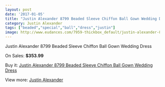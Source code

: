 ```yaml
---
layout: post
date: '2017-01-05'
title: "Justin Alexander 8799 Beaded Sleeve Chiffon Ball Gown Wedding Dress"
category: Justin Alexander
tags: ["beaded","special","ball","dress","justin"]
image: http://www.eudances.com/7959-thickbox_default/justin-alexander-8799-beaded-sleeve-chiffon-ball-gown-wedding-dress.jpg
---
```

Justin Alexander 8799 Beaded Sleeve Chiffon Ball Gown Wedding Dress

On Sales: **$353.99**
<a href="https://www.eudances.com/en/justin-alexander/2787-justin-alexander-8799-beaded-sleeve-chiffon-ball-gown-wedding-dress.html"><amp-img layout="responsive" width="600" height="600" src="//www.eudances.com/7959-thickbox_default/justin-alexander-8799-beaded-sleeve-chiffon-ball-gown-wedding-dress.jpg" alt="Justin Alexander 8799 Beaded Sleeve Chiffon Ball Gown Wedding Dress 0" /></a>
<a href="https://www.eudances.com/en/justin-alexander/2787-justin-alexander-8799-beaded-sleeve-chiffon-ball-gown-wedding-dress.html"><amp-img layout="responsive" width="600" height="600" src="//www.eudances.com/7963-thickbox_default/justin-alexander-8799-beaded-sleeve-chiffon-ball-gown-wedding-dress.jpg" alt="Justin Alexander 8799 Beaded Sleeve Chiffon Ball Gown Wedding Dress 1" /></a>
<a href="https://www.eudances.com/en/justin-alexander/2787-justin-alexander-8799-beaded-sleeve-chiffon-ball-gown-wedding-dress.html"><amp-img layout="responsive" width="600" height="600" src="//www.eudances.com/7962-thickbox_default/justin-alexander-8799-beaded-sleeve-chiffon-ball-gown-wedding-dress.jpg" alt="Justin Alexander 8799 Beaded Sleeve Chiffon Ball Gown Wedding Dress 2" /></a>
<a href="https://www.eudances.com/en/justin-alexander/2787-justin-alexander-8799-beaded-sleeve-chiffon-ball-gown-wedding-dress.html"><amp-img layout="responsive" width="600" height="600" src="//www.eudances.com/7961-thickbox_default/justin-alexander-8799-beaded-sleeve-chiffon-ball-gown-wedding-dress.jpg" alt="Justin Alexander 8799 Beaded Sleeve Chiffon Ball Gown Wedding Dress 3" /></a>
<a href="https://www.eudances.com/en/justin-alexander/2787-justin-alexander-8799-beaded-sleeve-chiffon-ball-gown-wedding-dress.html"><amp-img layout="responsive" width="600" height="600" src="//www.eudances.com/7960-thickbox_default/justin-alexander-8799-beaded-sleeve-chiffon-ball-gown-wedding-dress.jpg" alt="Justin Alexander 8799 Beaded Sleeve Chiffon Ball Gown Wedding Dress 4" /></a>

Buy it: [Justin Alexander 8799 Beaded Sleeve Chiffon Ball Gown Wedding Dress](https://www.eudances.com/en/justin-alexander/2787-justin-alexander-8799-beaded-sleeve-chiffon-ball-gown-wedding-dress.html "Justin Alexander 8799 Beaded Sleeve Chiffon Ball Gown Wedding Dress")

View more: [Justin Alexander](https://www.eudances.com/en/7-justin-alexander "Justin Alexander")